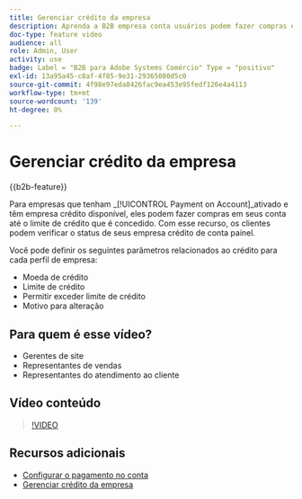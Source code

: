 ```yaml
---
title: Gerenciar crédito da empresa
description: Aprenda a B2B empresa conta usuários podem fazer compras em conta até o limite de crédito concedido.
doc-type: feature video
audience: all
role: Admin, User
activity: use
badge: Label = "B2B para Adobe Systems Comércio" Type = "positivo"
exl-id: 13a95a45-c8af-4f85-9e31-29365080d5c0
source-git-commit: 4f98e97eda8426fac9ea453e95fedf126e4a4113
workflow-type: tm+mt
source-wordcount: '139'
ht-degree: 0%

---
```


# Gerenciar crédito da empresa

{{b2b-feature}}

Para empresas que tenham _[!UICONTROL Payment on Account]_ativado e têm empresa crédito disponível, eles podem fazer compras em seus conta até o limite de crédito que é concedido. Com esse recurso, os clientes podem verificar o status de seus empresa crédito de conta painel.

Você pode definir os seguintes parâmetros relacionados ao crédito para cada perfil de empresa:

- Moeda de crédito
- Limite de crédito
- Permitir exceder limite de crédito
- Motivo para alteração

## Para quem é esse vídeo?

- Gerentes de site
- Representantes de vendas
- Representantes do atendimento ao cliente

## Vídeo conteúdo

>[!VIDEO](https://video.tv.adobe.com/v/344445?quality=12&learn=on)

## Recursos adicionais

- [Configurar o pagamento no conta](https://experienceleague.adobe.com/docs/commerce-admin/b2b/enable-basic-features.html#configure-payment-on-account)
- [Gerenciar crédito da empresa](https://experienceleague.adobe.com/docs/commerce-admin/b2b/companies/credit-company.html)
